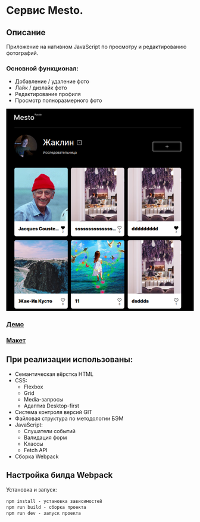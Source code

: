 # Сервис Mesto.

## Описание

Приложение на нативном JavaScript по просмотру и редактированию фотографий.

### Основной функционал:

* Добавление / удаление фото
* Лайк / дизлайк фото
* Редактирование профиля
* Просмотр полноразмерного фото

![](./public/Mesto_demo.png)

### [Демо](https://vovitolog.github.io/mesto/)
### [Макет](https://www.figma.com/file/2cn9N9jSkmxD84oJik7xL7/JavaScript.-Sprint-4?node-id=0%3A1)

## При реализации использованы:

* Семантическая вёрстка HTML
* CSS:
  * Flexbox
  * Grid
  * Media-запросы
  * Адаптив Desktop-first
* Система контроля версий GIT
* Файловая структура по методологии БЭМ
* JavaScript:
  * Слушатели событий
  * Валидация форм
  * Классы
  * Fetch API
* Сборка Webpack


## Настройка билда Webpack

Установка и запуск:
```
npm install - установка зависимостей
npm run build - сборка проекта
npm run dev - запуск проекта
```
